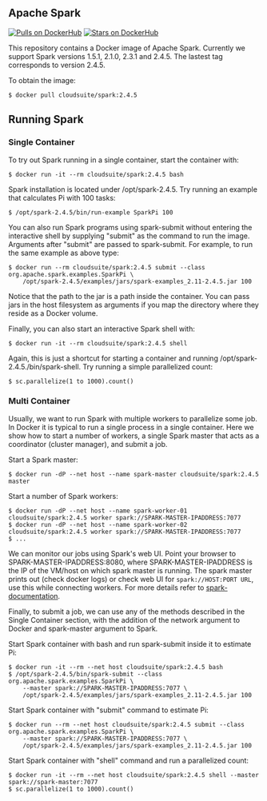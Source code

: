 ## Apache Spark

[![Pulls on DockerHub][dhpulls]][dhrepo]
[![Stars on DockerHub][dhstars]][dhrepo]

This repository contains a Docker image of Apache Spark. Currently we support
Spark versions 1.5.1, 2.1.0, 2.3.1 and 2.4.5. The lastest tag corresponds to version 2.4.5.

To obtain the image:

    $ docker pull cloudsuite/spark:2.4.5

## Running Spark

### Single Container

To try out Spark running in a single container, start the container with:

    $ docker run -it --rm cloudsuite/spark:2.4.5 bash

Spark installation is located under /opt/spark-2.4.5. Try running an example that
calculates Pi with 100 tasks:

    $ /opt/spark-2.4.5/bin/run-example SparkPi 100

You can also run Spark programs using spark-submit without entering the
interactive shell by supplying "submit" as the command to run the image.
Arguments after "submit" are passed to spark-submit. For example, to run the
same example as above type:

    $ docker run --rm cloudsuite/spark:2.4.5 submit --class org.apache.spark.examples.SparkPi \
        /opt/spark-2.4.5/examples/jars/spark-examples_2.11-2.4.5.jar 100

Notice that the path to the jar is a path inside the container. You can pass
jars in the host filesystem as arguments if you map the directory where they
reside as a Docker volume.

Finally, you can also start an interactive Spark shell with:

    $ docker run -it --rm cloudsuite/spark:2.4.5 shell

Again, this is just a shortcut for starting a container and running
/opt/spark-2.4.5./bin/spark-shell. Try running a simple parallelized count:

    $ sc.parallelize(1 to 1000).count()

### Multi Container

Usually, we want to run Spark with multiple workers to parallelize some job. In
Docker it is typical to run a single process in a single container. Here we
show how to start a number of workers, a single Spark master that acts as a
coordinator (cluster manager), and submit a job.

Start a Spark master:

    $ docker run -dP --net host --name spark-master cloudsuite/spark:2.4.5 master

Start a number of Spark workers:

    $ docker run -dP --net host --name spark-worker-01 cloudsuite/spark:2.4.5 worker spark://SPARK-MASTER-IPADDRESS:7077
    $ docker run -dP --net host --name spark-worker-02 cloudsuite/spark:2.4.5 worker spark://SPARK-MASTER-IPADDRESS:7077
    $ ...

We can monitor our jobs using Spark's web UI. Point your browser to SPARK-MASTER-IPADDRESS:8080, where SPARK-MASTER-IPADDRESS is the IP of the VM/host on which spark master is running. The spark master prints out (check docker logs) or check web UI for `spark://HOST:PORT URL`, use this while connecting workers. For more details refer to [spark-documentation](https://spark.apache.org/docs/2.4.5/spark-standalone.html).

Finally, to submit a job, we can use any of the methods described in the Single
Container section, with the addition of the network argument to Docker and
spark-master argument to Spark.

Start Spark container with bash and run spark-submit inside it to estimate Pi:

    $ docker run -it --rm --net host cloudsuite/spark:2.4.5 bash
    $ /opt/spark-2.4.5/bin/spark-submit --class org.apache.spark.examples.SparkPi \
        --master spark://SPARK-MASTER-IPADDRESS:7077 \
        /opt/spark-2.4.5/examples/jars/spark-examples_2.11-2.4.5.jar 100

Start Spark container with "submit" command to estimate Pi:

    $ docker run --rm --net host cloudsuite/spark:2.4.5 submit --class org.apache.spark.examples.SparkPi \
        --master spark://SPARK-MASTER-IPADDRESS:7077 \
        /opt/spark-2.4.5/examples/jars/spark-examples_2.11-2.4.5.jar 100

Start Spark container with "shell" command and run a parallelized count:

    $ docker run -it --rm --net host cloudsuite/spark:2.4.5 shell --master spark://spark-master:7077
    $ sc.parallelize(1 to 1000).count()

[dhrepo]: https://hub.docker.com/r/cloudsuite/spark/ "DockerHub Page"
[dhpulls]: https://img.shields.io/docker/pulls/cloudsuite/spark.svg "Go to DockerHub Page"
[dhstars]: https://img.shields.io/docker/stars/cloudsuite/spark.svg "Go to DockerHub Page"
